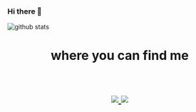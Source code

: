 ### Hi there 👋

<!--
**harizMunawar/harizMunawar** is a ✨ _special_ ✨ repository because its `README.md` (this file) appears on your GitHub profile.

Here are some ideas to get you started:

- 🔭 I’m currently working on ...
- 🌱 I’m currently learning ...
- 👯 I’m looking to collaborate on ...
- 🤔 I’m looking for help with ...
- 💬 Ask me about ...
- 📫 How to reach me: ...
- 😄 Pronouns: ...
- ⚡ Fun fact: ...
-->

![github stats](https://github-readme-stats.vercel.app/api?username=harizMunawar&show_icons=true)

<h1 align="center">
where you can find me
  
  <p align="center"><br/>
   <a href="https://www.linkedin.com/in/hariz-munawar-2247531a0/">
    <img src="https://img.shields.io/badge/linkedin-hariz-munawar-blue">
  </a>
  
  <a href="https://www.reddit.com/user/harizmunawar">
    <img src="https://img.shields.io/badge/reddit-harizMunawar-red">
  </a>
</p>
</h1>
